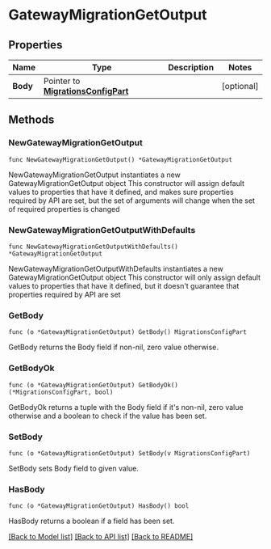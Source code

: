 # GatewayMigrationGetOutput

## Properties

Name | Type | Description | Notes
------------ | ------------- | ------------- | -------------
**Body** | Pointer to [**MigrationsConfigPart**](MigrationsConfigPart.md) |  | [optional] 

## Methods

### NewGatewayMigrationGetOutput

`func NewGatewayMigrationGetOutput() *GatewayMigrationGetOutput`

NewGatewayMigrationGetOutput instantiates a new GatewayMigrationGetOutput object
This constructor will assign default values to properties that have it defined,
and makes sure properties required by API are set, but the set of arguments
will change when the set of required properties is changed

### NewGatewayMigrationGetOutputWithDefaults

`func NewGatewayMigrationGetOutputWithDefaults() *GatewayMigrationGetOutput`

NewGatewayMigrationGetOutputWithDefaults instantiates a new GatewayMigrationGetOutput object
This constructor will only assign default values to properties that have it defined,
but it doesn't guarantee that properties required by API are set

### GetBody

`func (o *GatewayMigrationGetOutput) GetBody() MigrationsConfigPart`

GetBody returns the Body field if non-nil, zero value otherwise.

### GetBodyOk

`func (o *GatewayMigrationGetOutput) GetBodyOk() (*MigrationsConfigPart, bool)`

GetBodyOk returns a tuple with the Body field if it's non-nil, zero value otherwise
and a boolean to check if the value has been set.

### SetBody

`func (o *GatewayMigrationGetOutput) SetBody(v MigrationsConfigPart)`

SetBody sets Body field to given value.

### HasBody

`func (o *GatewayMigrationGetOutput) HasBody() bool`

HasBody returns a boolean if a field has been set.


[[Back to Model list]](../README.md#documentation-for-models) [[Back to API list]](../README.md#documentation-for-api-endpoints) [[Back to README]](../README.md)


